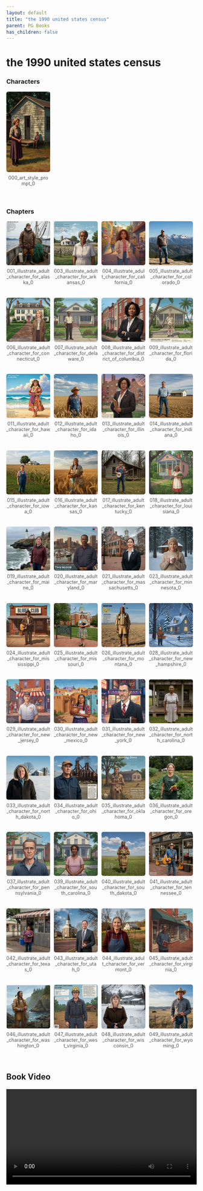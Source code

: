 ```yaml
---
layout: default
title: "the 1990 united states census"
parent: PG Books
has_children: false
---
```



<style>
.image-gallery {
  display: flex;
  flex-wrap: wrap;
  justify-content: space-between;
  margin-bottom: 20px;
}

.image-row {
  display: flex;
  justify-content: flex-start;
  width: 100%;
  margin-bottom: 20px;
}

.image-item {
  width: 23%;
  margin-right: 2%;
  text-align: center;
}

.image-item:last-child {
  margin-right: 0;
}

.image-item img {
  width: 100%;
  height: auto;
  object-fit: cover;
  border-radius: 5px;
  box-shadow: 0 2px 4px rgba(0,0,0,0.1);
}

.image-item p {
  margin-top: 5px;
  font-size: 0.9em;
  color: #555;
}

.video-container {
  margin: 20px 0;
}
</style>


# the 1990 united states census

<h3>Characters</h3>
<div class="image-gallery">
<div class="image-row">
  <div class="image-item">
    <img src="../../assets/pg_books_ai_generated_photos/the_1990_united_states_census/characters/000_art_style_prompt_0.png" alt="000_art_style_prompt_0">
    <p>000_art_style_prompt_0</p>
  </div>
</div>
</div>

<h3>Chapters</h3>
<div class="image-gallery">
<div class="image-row">
  <div class="image-item">
    <img src="../../assets/pg_books_ai_generated_photos/the_1990_united_states_census/chapters/001_illustrate_adult_character_for_alaska_0.png" alt="001_illustrate_adult_character_for_alaska_0">
    <p>001_illustrate_adult_character_for_alaska_0</p>
  </div>
  <div class="image-item">
    <img src="../../assets/pg_books_ai_generated_photos/the_1990_united_states_census/chapters/003_illustrate_adult_character_for_arkansas_0.png" alt="003_illustrate_adult_character_for_arkansas_0">
    <p>003_illustrate_adult_character_for_arkansas_0</p>
  </div>
  <div class="image-item">
    <img src="../../assets/pg_books_ai_generated_photos/the_1990_united_states_census/chapters/004_illustrate_adult_character_for_california_0.png" alt="004_illustrate_adult_character_for_california_0">
    <p>004_illustrate_adult_character_for_california_0</p>
  </div>
  <div class="image-item">
    <img src="../../assets/pg_books_ai_generated_photos/the_1990_united_states_census/chapters/005_illustrate_adult_character_for_colorado_0.png" alt="005_illustrate_adult_character_for_colorado_0">
    <p>005_illustrate_adult_character_for_colorado_0</p>
  </div>
</div>
<div class="image-row">
  <div class="image-item">
    <img src="../../assets/pg_books_ai_generated_photos/the_1990_united_states_census/chapters/006_illustrate_adult_character_for_connecticut_0.png" alt="006_illustrate_adult_character_for_connecticut_0">
    <p>006_illustrate_adult_character_for_connecticut_0</p>
  </div>
  <div class="image-item">
    <img src="../../assets/pg_books_ai_generated_photos/the_1990_united_states_census/chapters/007_illustrate_adult_character_for_delaware_0.png" alt="007_illustrate_adult_character_for_delaware_0">
    <p>007_illustrate_adult_character_for_delaware_0</p>
  </div>
  <div class="image-item">
    <img src="../../assets/pg_books_ai_generated_photos/the_1990_united_states_census/chapters/008_illustrate_adult_character_for_district_of_columbia_0.png" alt="008_illustrate_adult_character_for_district_of_columbia_0">
    <p>008_illustrate_adult_character_for_district_of_columbia_0</p>
  </div>
  <div class="image-item">
    <img src="../../assets/pg_books_ai_generated_photos/the_1990_united_states_census/chapters/009_illustrate_adult_character_for_florida_0.png" alt="009_illustrate_adult_character_for_florida_0">
    <p>009_illustrate_adult_character_for_florida_0</p>
  </div>
</div>
<div class="image-row">
  <div class="image-item">
    <img src="../../assets/pg_books_ai_generated_photos/the_1990_united_states_census/chapters/011_illustrate_adult_character_for_hawaii_0.png" alt="011_illustrate_adult_character_for_hawaii_0">
    <p>011_illustrate_adult_character_for_hawaii_0</p>
  </div>
  <div class="image-item">
    <img src="../../assets/pg_books_ai_generated_photos/the_1990_united_states_census/chapters/012_illustrate_adult_character_for_idaho_0.png" alt="012_illustrate_adult_character_for_idaho_0">
    <p>012_illustrate_adult_character_for_idaho_0</p>
  </div>
  <div class="image-item">
    <img src="../../assets/pg_books_ai_generated_photos/the_1990_united_states_census/chapters/013_illustrate_adult_character_for_illinois_0.png" alt="013_illustrate_adult_character_for_illinois_0">
    <p>013_illustrate_adult_character_for_illinois_0</p>
  </div>
  <div class="image-item">
    <img src="../../assets/pg_books_ai_generated_photos/the_1990_united_states_census/chapters/014_illustrate_adult_character_for_indiana_0.png" alt="014_illustrate_adult_character_for_indiana_0">
    <p>014_illustrate_adult_character_for_indiana_0</p>
  </div>
</div>
<div class="image-row">
  <div class="image-item">
    <img src="../../assets/pg_books_ai_generated_photos/the_1990_united_states_census/chapters/015_illustrate_adult_character_for_iowa_0.png" alt="015_illustrate_adult_character_for_iowa_0">
    <p>015_illustrate_adult_character_for_iowa_0</p>
  </div>
  <div class="image-item">
    <img src="../../assets/pg_books_ai_generated_photos/the_1990_united_states_census/chapters/016_illustrate_adult_character_for_kansas_0.png" alt="016_illustrate_adult_character_for_kansas_0">
    <p>016_illustrate_adult_character_for_kansas_0</p>
  </div>
  <div class="image-item">
    <img src="../../assets/pg_books_ai_generated_photos/the_1990_united_states_census/chapters/017_illustrate_adult_character_for_kentucky_0.png" alt="017_illustrate_adult_character_for_kentucky_0">
    <p>017_illustrate_adult_character_for_kentucky_0</p>
  </div>
  <div class="image-item">
    <img src="../../assets/pg_books_ai_generated_photos/the_1990_united_states_census/chapters/018_illustrate_adult_character_for_louisiana_0.png" alt="018_illustrate_adult_character_for_louisiana_0">
    <p>018_illustrate_adult_character_for_louisiana_0</p>
  </div>
</div>
<div class="image-row">
  <div class="image-item">
    <img src="../../assets/pg_books_ai_generated_photos/the_1990_united_states_census/chapters/019_illustrate_adult_character_for_maine_0.png" alt="019_illustrate_adult_character_for_maine_0">
    <p>019_illustrate_adult_character_for_maine_0</p>
  </div>
  <div class="image-item">
    <img src="../../assets/pg_books_ai_generated_photos/the_1990_united_states_census/chapters/020_illustrate_adult_character_for_maryland_0.png" alt="020_illustrate_adult_character_for_maryland_0">
    <p>020_illustrate_adult_character_for_maryland_0</p>
  </div>
  <div class="image-item">
    <img src="../../assets/pg_books_ai_generated_photos/the_1990_united_states_census/chapters/021_illustrate_adult_character_for_massachusetts_0.png" alt="021_illustrate_adult_character_for_massachusetts_0">
    <p>021_illustrate_adult_character_for_massachusetts_0</p>
  </div>
  <div class="image-item">
    <img src="../../assets/pg_books_ai_generated_photos/the_1990_united_states_census/chapters/023_illustrate_adult_character_for_minnesota_0.png" alt="023_illustrate_adult_character_for_minnesota_0">
    <p>023_illustrate_adult_character_for_minnesota_0</p>
  </div>
</div>
<div class="image-row">
  <div class="image-item">
    <img src="../../assets/pg_books_ai_generated_photos/the_1990_united_states_census/chapters/024_illustrate_adult_character_for_mississippi_0.png" alt="024_illustrate_adult_character_for_mississippi_0">
    <p>024_illustrate_adult_character_for_mississippi_0</p>
  </div>
  <div class="image-item">
    <img src="../../assets/pg_books_ai_generated_photos/the_1990_united_states_census/chapters/025_illustrate_adult_character_for_missouri_0.png" alt="025_illustrate_adult_character_for_missouri_0">
    <p>025_illustrate_adult_character_for_missouri_0</p>
  </div>
  <div class="image-item">
    <img src="../../assets/pg_books_ai_generated_photos/the_1990_united_states_census/chapters/026_illustrate_adult_character_for_montana_0.png" alt="026_illustrate_adult_character_for_montana_0">
    <p>026_illustrate_adult_character_for_montana_0</p>
  </div>
  <div class="image-item">
    <img src="../../assets/pg_books_ai_generated_photos/the_1990_united_states_census/chapters/028_illustrate_adult_character_for_new_hampshire_0.png" alt="028_illustrate_adult_character_for_new_hampshire_0">
    <p>028_illustrate_adult_character_for_new_hampshire_0</p>
  </div>
</div>
<div class="image-row">
  <div class="image-item">
    <img src="../../assets/pg_books_ai_generated_photos/the_1990_united_states_census/chapters/029_illustrate_adult_character_for_new_jersey_0.png" alt="029_illustrate_adult_character_for_new_jersey_0">
    <p>029_illustrate_adult_character_for_new_jersey_0</p>
  </div>
  <div class="image-item">
    <img src="../../assets/pg_books_ai_generated_photos/the_1990_united_states_census/chapters/030_illustrate_adult_character_for_new_mexico_0.png" alt="030_illustrate_adult_character_for_new_mexico_0">
    <p>030_illustrate_adult_character_for_new_mexico_0</p>
  </div>
  <div class="image-item">
    <img src="../../assets/pg_books_ai_generated_photos/the_1990_united_states_census/chapters/031_illustrate_adult_character_for_new_york_0.png" alt="031_illustrate_adult_character_for_new_york_0">
    <p>031_illustrate_adult_character_for_new_york_0</p>
  </div>
  <div class="image-item">
    <img src="../../assets/pg_books_ai_generated_photos/the_1990_united_states_census/chapters/032_illustrate_adult_character_for_north_carolina_0.png" alt="032_illustrate_adult_character_for_north_carolina_0">
    <p>032_illustrate_adult_character_for_north_carolina_0</p>
  </div>
</div>
<div class="image-row">
  <div class="image-item">
    <img src="../../assets/pg_books_ai_generated_photos/the_1990_united_states_census/chapters/033_illustrate_adult_character_for_north_dakota_0.png" alt="033_illustrate_adult_character_for_north_dakota_0">
    <p>033_illustrate_adult_character_for_north_dakota_0</p>
  </div>
  <div class="image-item">
    <img src="../../assets/pg_books_ai_generated_photos/the_1990_united_states_census/chapters/034_illustrate_adult_character_for_ohio_0.png" alt="034_illustrate_adult_character_for_ohio_0">
    <p>034_illustrate_adult_character_for_ohio_0</p>
  </div>
  <div class="image-item">
    <img src="../../assets/pg_books_ai_generated_photos/the_1990_united_states_census/chapters/035_illustrate_adult_character_for_oklahoma_0.png" alt="035_illustrate_adult_character_for_oklahoma_0">
    <p>035_illustrate_adult_character_for_oklahoma_0</p>
  </div>
  <div class="image-item">
    <img src="../../assets/pg_books_ai_generated_photos/the_1990_united_states_census/chapters/036_illustrate_adult_character_for_oregon_0.png" alt="036_illustrate_adult_character_for_oregon_0">
    <p>036_illustrate_adult_character_for_oregon_0</p>
  </div>
</div>
<div class="image-row">
  <div class="image-item">
    <img src="../../assets/pg_books_ai_generated_photos/the_1990_united_states_census/chapters/037_illustrate_adult_character_for_pennsylvania_0.png" alt="037_illustrate_adult_character_for_pennsylvania_0">
    <p>037_illustrate_adult_character_for_pennsylvania_0</p>
  </div>
  <div class="image-item">
    <img src="../../assets/pg_books_ai_generated_photos/the_1990_united_states_census/chapters/039_illustrate_adult_character_for_south_carolina_0.png" alt="039_illustrate_adult_character_for_south_carolina_0">
    <p>039_illustrate_adult_character_for_south_carolina_0</p>
  </div>
  <div class="image-item">
    <img src="../../assets/pg_books_ai_generated_photos/the_1990_united_states_census/chapters/040_illustrate_adult_character_for_south_dakota_0.png" alt="040_illustrate_adult_character_for_south_dakota_0">
    <p>040_illustrate_adult_character_for_south_dakota_0</p>
  </div>
  <div class="image-item">
    <img src="../../assets/pg_books_ai_generated_photos/the_1990_united_states_census/chapters/041_illustrate_adult_character_for_tennessee_0.png" alt="041_illustrate_adult_character_for_tennessee_0">
    <p>041_illustrate_adult_character_for_tennessee_0</p>
  </div>
</div>
<div class="image-row">
  <div class="image-item">
    <img src="../../assets/pg_books_ai_generated_photos/the_1990_united_states_census/chapters/042_illustrate_adult_character_for_texas_0.png" alt="042_illustrate_adult_character_for_texas_0">
    <p>042_illustrate_adult_character_for_texas_0</p>
  </div>
  <div class="image-item">
    <img src="../../assets/pg_books_ai_generated_photos/the_1990_united_states_census/chapters/043_illustrate_adult_character_for_utah_0.png" alt="043_illustrate_adult_character_for_utah_0">
    <p>043_illustrate_adult_character_for_utah_0</p>
  </div>
  <div class="image-item">
    <img src="../../assets/pg_books_ai_generated_photos/the_1990_united_states_census/chapters/044_illustrate_adult_character_for_vermont_0.png" alt="044_illustrate_adult_character_for_vermont_0">
    <p>044_illustrate_adult_character_for_vermont_0</p>
  </div>
  <div class="image-item">
    <img src="../../assets/pg_books_ai_generated_photos/the_1990_united_states_census/chapters/045_illustrate_adult_character_for_virginia_0.png" alt="045_illustrate_adult_character_for_virginia_0">
    <p>045_illustrate_adult_character_for_virginia_0</p>
  </div>
</div>
<div class="image-row">
  <div class="image-item">
    <img src="../../assets/pg_books_ai_generated_photos/the_1990_united_states_census/chapters/046_illustrate_adult_character_for_washington_0.png" alt="046_illustrate_adult_character_for_washington_0">
    <p>046_illustrate_adult_character_for_washington_0</p>
  </div>
  <div class="image-item">
    <img src="../../assets/pg_books_ai_generated_photos/the_1990_united_states_census/chapters/047_illustrate_adult_character_for_west_virginia_0.png" alt="047_illustrate_adult_character_for_west_virginia_0">
    <p>047_illustrate_adult_character_for_west_virginia_0</p>
  </div>
  <div class="image-item">
    <img src="../../assets/pg_books_ai_generated_photos/the_1990_united_states_census/chapters/048_illustrate_adult_character_for_wisconsin_0.png" alt="048_illustrate_adult_character_for_wisconsin_0">
    <p>048_illustrate_adult_character_for_wisconsin_0</p>
  </div>
  <div class="image-item">
    <img src="../../assets/pg_books_ai_generated_photos/the_1990_united_states_census/chapters/049_illustrate_adult_character_for_wyoming_0.png" alt="049_illustrate_adult_character_for_wyoming_0">
    <p>049_illustrate_adult_character_for_wyoming_0</p>
  </div>
</div>
</div>

<h2>Book Video</h2>
<div class="video-container">
  <video controls width="100%">
    <source src="../../assets/pg_books_ai_generated_videos/the_1990_united_states_census.mp4" type="video/mp4">
    Your browser does not support the video tag.
  </video>
</div>

